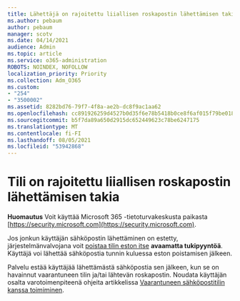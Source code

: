 ```yaml
---
title: Lähettäjä on rajoitettu liiallisen roskapostin lähettämisen takia
ms.author: pebaum
author: pebaum
manager: scotv
ms.date: 04/14/2021
audience: Admin
ms.topic: article
ms.service: o365-administration
ROBOTS: NOINDEX, NOFOLLOW
localization_priority: Priority
ms.collection: Adm_O365
ms.custom:
- "254"
- "3500002"
ms.assetid: 8282bd76-79f7-4f8a-ae2b-dc8f9ac1aa62
ms.openlocfilehash: cc891926259d4527b0d35f6e78b5418b0ce8f6af015f79be01866ffe088704c7
ms.sourcegitcommit: b5f7da89a650d2915dc652449623c78be6247175
ms.translationtype: MT
ms.contentlocale: fi-FI
ms.lasthandoff: 08/05/2021
ms.locfileid: "53942868"
---
```

# <a name="account-is-restricted-for-sending-too-much-spam"></a>Tili on rajoitettu liiallisen roskapostin lähettämisen takia

**Huomautus** Voit käyttää Microsoft 365 -tietoturvakeskusta paikasta [https://security.microsoft.com](https://security.microsoft.com).

Jos jonkun käyttäjän sähköpostin lähettäminen on estetty, järjestelmänvalvojana voit [poistaa tilin eston itse](https://security.microsoft.com/?hash=/restrictedusers) **avaamatta tukipyyntöä**. Käyttäjä voi lähettää sähköpostia tunnin kuluessa eston poistamisen jälkeen.

Palvelu estää käyttäjää lähettämästä sähköpostia sen jälkeen, kun se on havainnut vaarantuneen tilin ja/tai lähtevän roskapostin. Noudata käyttäjän osalta varotoimenpiteenä ohjeita artikkelissa [Vaarantuneen sähköpostitilin kanssa toimiminen](https://docs.microsoft.com/microsoft-365/security/office-365-security/responding-to-a-compromised-email-account).
